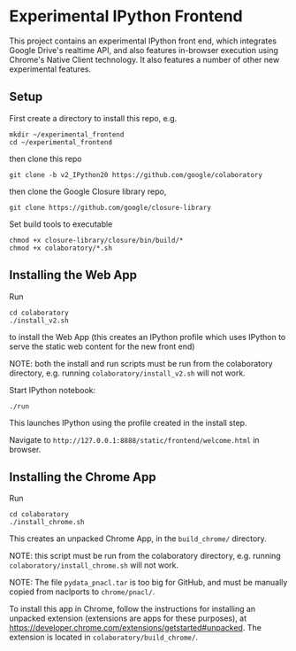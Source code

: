 # Experimental IPython Frontend
This project contains an experimental IPython front end, which
integrates Google Drive's realtime API, and also features in-browser
execution using Chrome's Native Client technology.  It also features
a number of other new experimental features.

## Setup
First create a directory to install this repo, e.g.
```
mkdir ~/experimental_frontend
cd ~/experimental_frontend
```

then clone this repo
```
git clone -b v2_IPython20 https://github.com/google/colaboratory
```

then clone the Google Closure library repo,
```
git clone https://github.com/google/closure-library
```
 
Set build tools to executable
```
chmod +x closure-library/closure/bin/build/*
chmod +x colaboratory/*.sh
```

## Installing the Web App
Run
```
cd colaboratory
./install_v2.sh
```
to install the Web App (this creates an IPython profile which uses
IPython to serve the static web content for the new front end)

NOTE: both the install and run scripts
must be run from the colaboratory directory, e.g. running ```colaboratory/install_v2.sh```
will not work.

Start IPython notebook:
```
./run
```
This launches IPython using the profile created in the install step.

Navigate to ```http://127.0.0.1:8888/static/frontend/welcome.html``` in
browser.

## Installing the Chrome App
Run
```
cd colaboratory
./install_chrome.sh
```
This creates an unpacked Chrome App, in the ```build_chrome/``` directory.

NOTE: this script must be run from the colaboratory directory, e.g. running ```colaboratory/install_chrome.sh```
will not work.

NOTE: The file ```pydata_pnacl.tar``` is too big for GitHub, and must be manually copied from
naclports to ```chrome/pnacl/```.

To install this app in Chrome, follow the instructions for installing an unpacked extension
(extensions are apps for these purposes), at https://developer.chrome.com/extensions/getstarted#unpacked.
The extension is located in ```colaboratory/build_chrome/```.

